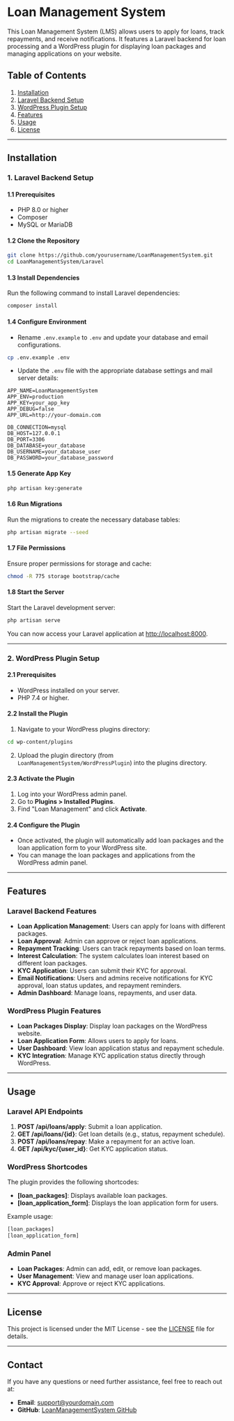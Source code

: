 
# Loan Management System

This Loan Management System (LMS) allows users to apply for loans, track repayments, and receive notifications. It features a Laravel backend for loan processing and a WordPress plugin for displaying loan packages and managing applications on your website.

## Table of Contents

1. [Installation](#installation)
2. [Laravel Backend Setup](#laravel-backend-setup)
3. [WordPress Plugin Setup](#wordpress-plugin-setup)
4. [Features](#features)
5. [Usage](#usage)
6. [License](#license)

---

## Installation

### 1. Laravel Backend Setup

#### 1.1 Prerequisites

- PHP 8.0 or higher
- Composer
- MySQL or MariaDB

#### 1.2 Clone the Repository

```bash
git clone https://github.com/yourusername/LoanManagementSystem.git
cd LoanManagementSystem/Laravel
```

#### 1.3 Install Dependencies

Run the following command to install Laravel dependencies:

```bash
composer install
```

#### 1.4 Configure Environment

- Rename `.env.example` to `.env` and update your database and email configurations.

```bash
cp .env.example .env
```

- Update the `.env` file with the appropriate database settings and mail server details:

```env
APP_NAME=LoanManagementSystem
APP_ENV=production
APP_KEY=your_app_key
APP_DEBUG=false
APP_URL=http://your-domain.com

DB_CONNECTION=mysql
DB_HOST=127.0.0.1
DB_PORT=3306
DB_DATABASE=your_database
DB_USERNAME=your_database_user
DB_PASSWORD=your_database_password
```

#### 1.5 Generate App Key

```bash
php artisan key:generate
```

#### 1.6 Run Migrations

Run the migrations to create the necessary database tables:

```bash
php artisan migrate --seed
```

#### 1.7 File Permissions

Ensure proper permissions for storage and cache:

```bash
chmod -R 775 storage bootstrap/cache
```

#### 1.8 Start the Server

Start the Laravel development server:

```bash
php artisan serve
```

You can now access your Laravel application at [http://localhost:8000](http://localhost:8000).

---

### 2. WordPress Plugin Setup

#### 2.1 Prerequisites

- WordPress installed on your server.
- PHP 7.4 or higher.

#### 2.2 Install the Plugin

1. Navigate to your WordPress plugins directory:

```bash
cd wp-content/plugins
```

2. Upload the plugin directory (from `LoanManagementSystem/WordPressPlugin`) into the plugins directory.

#### 2.3 Activate the Plugin

1. Log into your WordPress admin panel.
2. Go to **Plugins > Installed Plugins**.
3. Find "Loan Management" and click **Activate**.

#### 2.4 Configure the Plugin

- Once activated, the plugin will automatically add loan packages and the loan application form to your WordPress site.
- You can manage the loan packages and applications from the WordPress admin panel.

---

## Features

### Laravel Backend Features
- **Loan Application Management**: Users can apply for loans with different packages.
- **Loan Approval**: Admin can approve or reject loan applications.
- **Repayment Tracking**: Users can track repayments based on loan terms.
- **Interest Calculation**: The system calculates loan interest based on different loan packages.
- **KYC Application**: Users can submit their KYC for approval.
- **Email Notifications**: Users and admins receive notifications for KYC approval, loan status updates, and repayment reminders.
- **Admin Dashboard**: Manage loans, repayments, and user data.

### WordPress Plugin Features
- **Loan Packages Display**: Display loan packages on the WordPress website.
- **Loan Application Form**: Allows users to apply for loans.
- **User Dashboard**: View loan application status and repayment schedule.
- **KYC Integration**: Manage KYC application status directly through WordPress.

---

## Usage

### Laravel API Endpoints
1. **POST /api/loans/apply**: Submit a loan application.
2. **GET /api/loans/{id}**: Get loan details (e.g., status, repayment schedule).
3. **POST /api/loans/repay**: Make a repayment for an active loan.
4. **GET /api/kyc/{user_id}**: Get KYC application status.

### WordPress Shortcodes
The plugin provides the following shortcodes:
- **[loan_packages]**: Displays available loan packages.
- **[loan_application_form]**: Displays the loan application form for users.

Example usage:
```php
[loan_packages]
[loan_application_form]
```

### Admin Panel
- **Loan Packages**: Admin can add, edit, or remove loan packages.
- **User Management**: View and manage user loan applications.
- **KYC Approval**: Approve or reject KYC applications.

---

## License

This project is licensed under the MIT License - see the [LICENSE](LICENSE) file for details.

---

## Contact

If you have any questions or need further assistance, feel free to reach out at:

- **Email**: support@yourdomain.com
- **GitHub**: [LoanManagementSystem GitHub](https://github.com/yourusername/LoanManagementSystem)
